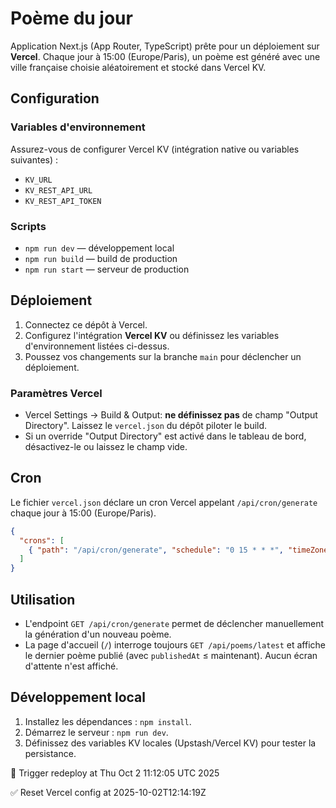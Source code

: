 # Poème du jour

Application Next.js (App Router, TypeScript) prête pour un déploiement sur **Vercel**. Chaque jour à 15:00 (Europe/Paris), un poème est généré avec une ville française choisie aléatoirement et stocké dans Vercel KV.

## Configuration

### Variables d'environnement
Assurez-vous de configurer Vercel KV (intégration native ou variables suivantes) :

- `KV_URL`
- `KV_REST_API_URL`
- `KV_REST_API_TOKEN`

### Scripts

- `npm run dev` — développement local
- `npm run build` — build de production
- `npm run start` — serveur de production

## Déploiement

1. Connectez ce dépôt à Vercel.
2. Configurez l'intégration **Vercel KV** ou définissez les variables d'environnement listées ci-dessus.
3. Poussez vos changements sur la branche `main` pour déclencher un déploiement.

### Paramètres Vercel

- Vercel Settings → Build & Output: **ne définissez pas** de champ "Output Directory". Laissez le `vercel.json` du dépôt piloter le build.
- Si un override "Output Directory" est activé dans le tableau de bord, désactivez-le ou laissez le champ vide.

## Cron

Le fichier `vercel.json` déclare un cron Vercel appelant `/api/cron/generate` chaque jour à 15:00 (Europe/Paris).

```json
{
  "crons": [
    { "path": "/api/cron/generate", "schedule": "0 15 * * *", "timeZone": "Europe/Paris" }
  ]
}
```

## Utilisation

- L'endpoint `GET /api/cron/generate` permet de déclencher manuellement la génération d'un nouveau poème.
- La page d'accueil (`/`) interroge toujours `GET /api/poems/latest` et affiche le dernier poème publié (avec `publishedAt` ≤ maintenant). Aucun écran d'attente n'est affiché.

## Développement local

1. Installez les dépendances : `npm install`.
2. Démarrez le serveur : `npm run dev`.
3. Définissez des variables KV locales (Upstash/Vercel KV) pour tester la persistance.


🚀 Trigger redeploy at Thu Oct  2 11:12:05 UTC 2025


✅ Reset Vercel config at 2025-10-02T12:14:19Z
